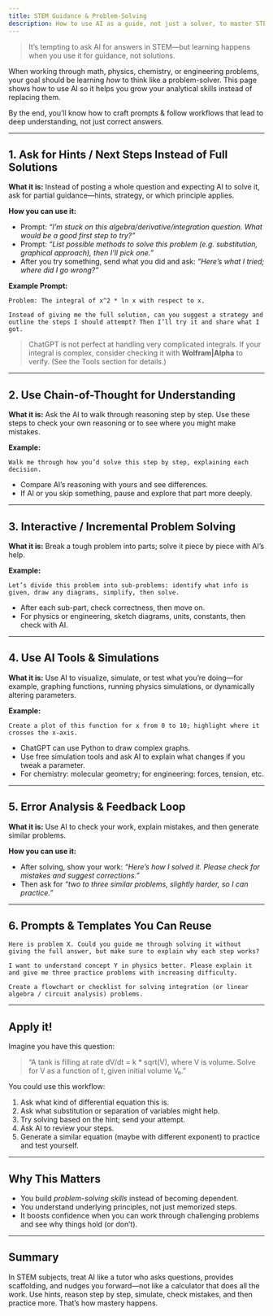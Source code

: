 ```yaml
---
title: STEM Guidance & Problem-Solving
description: How to use AI as a guide, not just a solver, to master STEM problems.
---
```


> It’s tempting to ask AI for answers in STEM—but learning happens when you use it for guidance, not solutions.

When working through math, physics, chemistry, or engineering problems, your goal should be learning *how* to think like a problem-solver. This page shows how to use AI so it helps you grow your analytical skills instead of replacing them.

By the end, you’ll know how to craft prompts & follow workflows that lead to deep understanding, not just correct answers.

---

## 1. Ask for Hints / Next Steps Instead of Full Solutions

**What it is:** Instead of posting a whole question and expecting AI to solve it, ask for partial guidance—hints, strategy, or which principle applies.

**How you can use it:**

* Prompt: *“I’m stuck on this algebra/derivative/integration question. What would be a good first step to try?”*  
* Prompt: *“List possible methods to solve this problem (e.g. substitution, graphical approach), then I’ll pick one.”*  
* After you try something, send what you did and ask: *“Here’s what I tried; where did I go wrong?”*

**Example Prompt:**

```
Problem: The integral of x^2 * ln x with respect to x.

Instead of giving me the full solution, can you suggest a strategy and outline the steps I should attempt? Then I’ll try it and share what I got.
```

> ChatGPT is not perfect at handling very complicated integrals. If your integral is complex, consider checking it with **Wolfram|Alpha** to verify. (See the Tools section for details.)
---

## 2. Use Chain-of-Thought for Understanding

**What it is:** Ask the AI to walk through reasoning step by step. Use these steps to check your own reasoning or to see where you might make mistakes.

**Example:**
```
Walk me through how you’d solve this step by step, explaining each decision.
```
* Compare AI’s reasoning with yours and see differences.  
* If AI or you skip something, pause and explore that part more deeply.

---

## 3. Interactive / Incremental Problem Solving

**What it is:** Break a tough problem into parts; solve it piece by piece with AI’s help.

**Example:**

```
Let’s divide this problem into sub-problems: identify what info is given, draw any diagrams, simplify, then solve.
```
* After each sub-part, check correctness, then move on.  
* For physics or engineering, sketch diagrams, units, constants, then check with AI.

---

## 4. Use AI Tools & Simulations

**What it is:** Use AI to visualize, simulate, or test what you’re doing—for example, graphing functions, running physics simulations, or dynamically altering parameters.

**Example:**

```
Create a plot of this function for x from 0 to 10; highlight where it crosses the x-axis.
```
* ChatGPT can use Python to draw complex graphs.
* Use free simulation tools and ask AI to explain what changes if you tweak a parameter.  
* For chemistry: molecular geometry; for engineering: forces, tension, etc.

---

## 5. Error Analysis & Feedback Loop

**What it is:** Use AI to check your work, explain mistakes, and then generate similar problems.

**How you can use it:**

* After solving, show your work: *“Here’s how I solved it. Please check for mistakes and suggest corrections.”*  
* Then ask for *“two to three similar problems, slightly harder, so I can practice.”*

---

## 6. Prompts & Templates You Can Reuse
```
Here is problem X. Could you guide me through solving it without giving the full answer, but make sure to explain why each step works?
```
```
I want to understand concept Y in physics better. Please explain it and give me three practice problems with increasing difficulty.
```
```
Create a flowchart or checklist for solving integration (or linear algebra / circuit analysis) problems.
```

---

## Apply it!

Imagine you have this question:

> “A tank is filling at rate dV/dt = k * sqrt(V), where V is volume. Solve for V as a function of t, given initial volume V₀.”

You could use this workflow:

1. Ask what kind of differential equation this is.  
2. Ask what substitution or separation of variables might help.  
3. Try solving based on the hint; send your attempt.  
4. Ask AI to review your steps.  
5. Generate a similar equation (maybe with different exponent) to practice and test yourself.

---

## Why This Matters

- You build *problem-solving skills* instead of becoming dependent.  
- You understand underlying principles, not just memorized steps.  
- It boosts confidence when you can work through challenging problems and see why things hold (or don’t).  

---

## Summary

In STEM subjects, treat AI like a tutor who asks questions, provides scaffolding, and nudges you forward—not like a calculator that does all the work. Use hints, reason step by step, simulate, check mistakes, and then practice more. That’s how mastery happens.